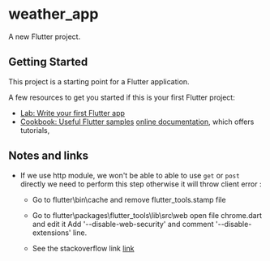 # weather_app

A new Flutter project.

## Getting Started

This project is a starting point for a Flutter application.

A few resources to get you started if this is your first Flutter project:

- [Lab: Write your first Flutter app](https://docs.flutter.dev/get-started/codelab)
- [Cookbook: Useful Flutter samples](https://docs.flutter.dev/cookbook)
[online documentation](https://docs.flutter.dev/), which offers tutorials,


## Notes and links
* If we use http module, we won't be able to able to use `get` or `post` directly we need to perform this step otherwise it will
  throw client error : 
  * Go to flutter\bin\cache and remove flutter_tools.stamp file

  * Go to flutter\packages\flutter_tools\lib\src\web open file chrome.dart and edit it Add '--disable-web-security' and comment '--disable-extensions' line. 
  * See the stackoverflow link [link](https://stackoverflow.com/questions/60191683/xmlhttprequest-error-in-flutter-web-enabling-cors-aws-api-gateway)